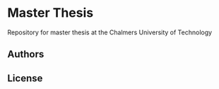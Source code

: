 # Master Thesis

Repository for master thesis at the Chalmers University of Technology

## Authors

## License